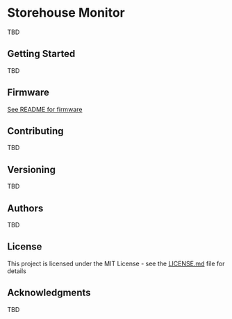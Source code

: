 # Storehouse Monitor

TBD

## Getting Started

TBD

## Firmware

[See README for firmware](firmware/README.md)

## Contributing

TBD

## Versioning

TBD

## Authors

TBD

## License

This project is licensed under the MIT License - see the [LICENSE.md](LICENSE.md) file for details

## Acknowledgments

TBD
